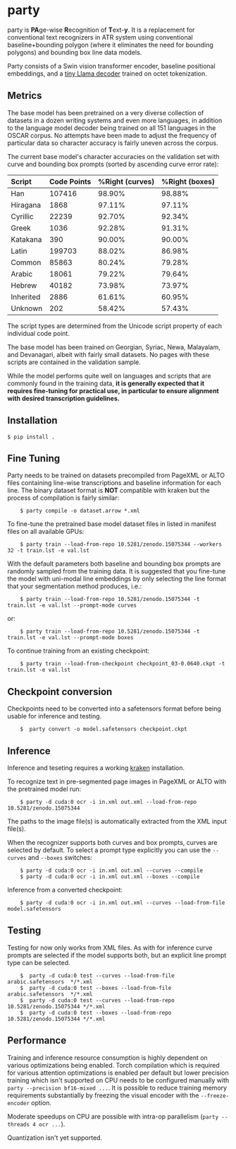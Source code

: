 # party

party is **PA**ge-wise **R**ecognition of **T**ext-**y**. It is a replacement for conventional text recognizers in ATR system using conventional baseline+bounding polygon (where it eliminates the need for bounding polygons) and bounding box line data models. 

Party consists of a Swin vision transformer encoder, baseline positional embeddings, and a [tiny Llama decoder](https://github.com/mittagessen/bytellama) trained on octet tokenization.

## Metrics

The base model has been pretrained on a very diverse collection of datasets in a dozen writing systems and even more languages, in addition to the language model decoder being trained on all 151 languages in the OSCAR corpus. No attempts have been made to adjust the frequency of particular data so character accuracy is fairly uneven across the corpus. 

The current base model's character accuracies on the validation set with curve and bounding box prompts (sorted by ascending curve error rate):

| Script    | Code Points | %Right (curves) | %Right (boxes) |
| :-------- | :---------- | :-------------- | :------------- |
| Han       | 107416      | 98.90%          | 98.88%         |  
| Hiragana  | 1868        | 97.11%          | 97.11%         |
| Cyrillic  | 22239       | 92.70%          | 92.34%         |
| Greek     | 1036        | 92.28%          | 91.31%         |
| Katakana  | 390         | 90.00%          | 90.00%         |
| Latin     | 199703      | 88.02%          | 86.98%         |
| Common    | 85863       | 80.24%          | 79.28%         |
| Arabic    | 18061       | 79.22%          | 79.64%         |
| Hebrew    | 40182       | 73.98%          | 73.97%         |
| Inherited | 2886        | 61.61%          | 60.95%         |
| Unknown   | 202         | 58.42%          | 57.43%         |

The script types are determined from the Unicode script property of each individual code point.

The base model has been trained on Georgian, Syriac, Newa, Malayalam, and Devanagari, albeit with fairly small datasets. No pages with these scripts are contained in the validation sample.

While the model performs quite well on languages and scripts that are commonly found in the training data, **it is generally expected that it requires fine-tuning for practical use, in particular to ensure alignment with desired transcription guidelines.**

## Installation

    $ pip install .

## Fine Tuning

Party needs to be trained on datasets precompiled from PageXML or ALTO files containing line-wise transcriptions and baseline information for each line. The binary dataset format is **NOT** compatible with kraken but the process of compilation is fairly similar:

        $ party compile -o dataset.arrow *.xml

To fine-tune the pretrained base model dataset files in listed in manifest files on all available GPUs:

        $ party train --load-from-repo 10.5281/zenodo.15075344 --workers 32 -t train.lst -e val.lst

With the default parameters both baseline and bounding box prompts are randomly sampled from the training data. It is suggested that you fine-tune the model with uni-modal line embeddings by only selecting the line format that your segmentation method produces, i.e.:

        $ party train --load-from-repo 10.5281/zenodo.15075344 -t train.lst -e val.lst --prompt-mode curves

or:

        $ party train --load-from-repo 10.5281/zenodo.15075344 -t train.lst -e val.lst --prompt-mode boxes

To continue training from an existing checkpoint:

        $ party train --load-from-checkpoint checkpoint_03-0.0640.ckpt -t train.lst -e val.lst


## Checkpoint conversion

Checkpoints need to be converted into a safetensors format before being usable for inference and testing.

        $  party convert -o model.safetensors checkpoint.ckpt

## Inference

Inference and teseting requires a working [kraken](https://kraken.re) installation.

To recognize text in pre-segmented page images in PageXML or ALTO with the pretrained model run:

        $ party -d cuda:0 ocr -i in.xml out.xml --load-from-repo 10.5281/zenodo.15075344

The paths to the image file(s) is automatically extracted from the XML input file(s).

When the recognizer supports both curves and box prompts, curves are selected by default. To select a prompt type explicitly you can use the `--curves` and `--boxes` switches:

        $ party -d cuda:0 ocr -i in.xml out.xml --curves --compile
        $ party -d cuda:0 ocr -i in.xml out.xml --boxes --compile

Inference from a converted checkpoint:

        $ party -d cuda:0 ocr -i in.xml out.xml --curves --load-from-file model.safetensors

## Testing

Testing for now only works from XML files. As with for inference curve prompts are selected if the model supports both, but an explicit line prompt type can be selected.

        $  party -d cuda:0 test --curves --load-from-file arabic.safetensors  */*.xml
        $  party -d cuda:0 test --boxes --load-from-file arabic.safetensors  */*.xml
        $  party -d cuda:0 test --curves --load-from-repo 10.5281/zenodo.15075344 */*.xml
        $  party -d cuda:0 test --boxes --load-from-repo 10.5281/zenodo.15075344 */*.xml

## Performance

Training and inference resource consumption is highly dependent on various optimizations being enabled. Torch compilation which is required for various attention optimizations is enabled per default but lower precision training which isn't supported on CPU needs to be configured manually with `party --precision bf16-mixed ...`. It is possible to reduce training memory requirements substantially by freezing the visual encoder with the `--freeze-encoder` option.

Moderate speedups on CPU are possible with intra-op parallelism (`party --threads 4 ocr ...`).

Quantization isn't yet supported.
